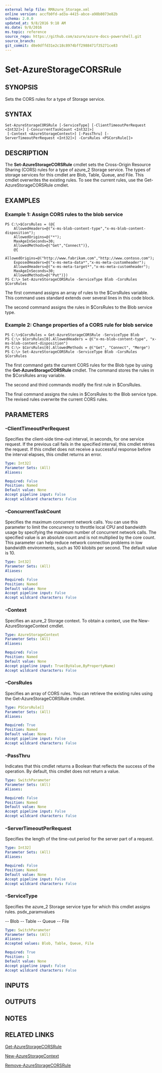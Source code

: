 ```yaml
---
external help file: RMAzure_Storage.xml
online version: accfb0fd-ad3a-4415-abce-a98b8073e82b
schema: 2.0.0
updated_at: 9/8/2016 9:18 AM
ms.date: 9/8/2016
ms.topic: reference
source_repo: https://github.com/azure/azure-docs-powershell.git
source_branch: 
git_commit: d8e0dffd31e2c18c8974bff2988471f35271ce83
---
```


# Set-AzureStorageCORSRule
## SYNOPSIS
Sets the CORS rules for a type of Storage service.

## SYNTAX

```
Set-AzureStorageCORSRule [-ServiceType] [-ClientTimeoutPerRequest <Int32]>] [-ConcurrentTaskCount <Int32]>]
 [-Context <AzureStorageContext>] [-PassThru] [-ServerTimeoutPerRequest <Int32]>] -CorsRules <PSCorsRule[]>
```

## DESCRIPTION
The **Set-AzureStorageCORSRule** cmdlet sets the Cross-Origin Resource Sharing (CORS) rules for a type of azure_2 Storage service.
The types of storage services for this cmdlet are Blob, Table, Queue, and File.
This cmdlet overwrites the existing rules.
To see the current rules, use the Get-AzureStorageCORSRule cmdlet.

## EXAMPLES

### Example 1: Assign CORS rules to the blob service
```
PS C:\>$CorsRules = (@{
    AllowedHeaders=@("x-ms-blob-content-type","x-ms-blob-content-disposition");
    AllowedOrigins=@("*");
    MaxAgeInSeconds=30;
    AllowedMethods=@("Get","Connect")},
    @{
    AllowedOrigins=@("http://www.fabrikam.com","http://www.contoso.com"); 
    ExposedHeaders=@("x-ms-meta-data*","x-ms-meta-customheader"); 
    AllowedHeaders=@("x-ms-meta-target*","x-ms-meta-customheader");
    MaxAgeInSeconds=30;
    AllowedMethods=@("Put")})
PS C:\> Set-AzureStorageCORSRule -ServiceType Blob -CorsRules $CorsRules
```

The first command assigns an array of rules to the $CorsRules variable.
This command uses standard extends over several lines in this code block.

The second command assigns the rules in $CorsRules to the Blob service type.

### Example 2: Change properties of a CORS rule for blob service
```
PS C:\>$CorsRules = Get-AzureStorageCORSRule -ServiceType Blob
PS C:\> $CorsRules[0].AllowedHeaders = @("x-ms-blob-content-type", "x-ms-blob-content-disposition")
PS C:\> $CorsRules[0].AllowedMethods = @("Get", "Connect", "Merge")
PS C:\> Set-AzureStorageCORSRule -ServiceType Blob -CorsRules $CorsRules
```

The first command gets the current CORS rules for the Blob type by using the **Get-AzureStorageCORSRule** cmdlet.
The command stores the rules in the $CorsRules array variable.

The second and third commands modify the first rule in $CorsRules.

The final command assigns the rules in $CorsRules to the Blob service type.
The revised rules overwrite the current CORS rules.

## PARAMETERS

### -ClientTimeoutPerRequest
Specifies the client-side time-out interval, in seconds, for one service request.
If the previous call fails in the specified interval, this cmdlet retries the request.
If this cmdlet does not receive a successful response before the interval elapses, this cmdlet returns an error.

```yaml
Type: Int32]
Parameter Sets: (All)
Aliases: 

Required: False
Position: Named
Default value: None
Accept pipeline input: False
Accept wildcard characters: False
```

### -ConcurrentTaskCount
Specifies the maximum concurrent network calls.
You can use this parameter to limit the concurrency to throttle local CPU and bandwidth usage by specifying the maximum number of concurrent network calls.
The specified value is an absolute count and is not multiplied by the core count.
This parameter can help reduce network connection problems in low bandwidth environments, such as 100 kilobits per second.
The default value is 10.

```yaml
Type: Int32]
Parameter Sets: (All)
Aliases: 

Required: False
Position: Named
Default value: None
Accept pipeline input: False
Accept wildcard characters: False
```

### -Context
Specifies an azure_2 Storage context.
To obtain a context, use the New-AzureStorageContext cmdlet.

```yaml
Type: AzureStorageContext
Parameter Sets: (All)
Aliases: 

Required: False
Position: Named
Default value: None
Accept pipeline input: True(ByValue,ByPropertyName)
Accept wildcard characters: False
```

### -CorsRules
Specifies an array of CORS rules.
You can retrieve the existing rules using the Get-AzureStorageCORSRule cmdlet.

```yaml
Type: PSCorsRule[]
Parameter Sets: (All)
Aliases: 

Required: True
Position: Named
Default value: None
Accept pipeline input: False
Accept wildcard characters: False
```

### -PassThru
Indicates that this cmdlet returns a Boolean that reflects the success of the operation.
By default, this cmdlet does not return a value.

```yaml
Type: SwitchParameter
Parameter Sets: (All)
Aliases: 

Required: False
Position: Named
Default value: None
Accept pipeline input: False
Accept wildcard characters: False
```

### -ServerTimeoutPerRequest
Specifies the length of the time-out period for the server part of a request.

```yaml
Type: Int32]
Parameter Sets: (All)
Aliases: 

Required: False
Position: Named
Default value: None
Accept pipeline input: False
Accept wildcard characters: False
```

### -ServiceType
Specifies the azure_2 Storage service type for which this cmdlet assigns rules.
psdx_paramvalues

-- Blob 
-- Table 
-- Queue 
-- File

```yaml
Type: SwitchParameter
Parameter Sets: (All)
Aliases: 
Accepted values: Blob, Table, Queue, File

Required: True
Position: 1
Default value: None
Accept pipeline input: False
Accept wildcard characters: False
```

## INPUTS

## OUTPUTS

## NOTES

## RELATED LINKS

[Get-AzureStorageCORSRule](accfb0fd-ad3a-4415-abce-a98b8073e82b)

[New-AzureStorageContext](671aeec8-b7f9-49c5-866f-da84f189ab5b)

[Remove-AzureStorageCORSRule](ea872c93-797e-49a5-8e97-640a56aadceb)

